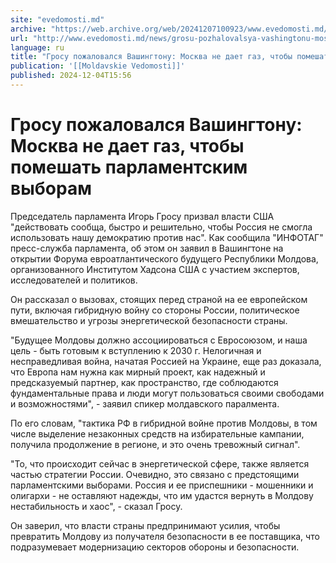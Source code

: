 ```yaml
---
site: "evedomosti.md"
archive: "https://web.archive.org/web/20241207100923/www.evedomosti.md/news/grosu-pozhalovalsya-vashingtonu-moskva-ne-daet-gaz-chtoby-po"
url: "http://www.evedomosti.md/news/grosu-pozhalovalsya-vashingtonu-moskva-ne-daet-gaz-chtoby-po"
language: ru
title: "Гросу пожаловался Вашингтону: Москва не дает газ, чтобы помешать парламентским выборам"
publication: '[[Moldavskie Vedomosti]]'
published: 2024-12-04T15:56
---
```


# Гросу пожаловался Вашингтону: Москва не дает газ, чтобы помешать парламентским выборам

Председатель парламента Игорь Гросу призвал власти США "действовать сообща, быстро и решительно, чтобы Россия не смогла использовать нашу демократию против нас". Как сообщила "ИНФОТАГ" пресс-служба парламента, об этом он заявил в Вашингтоне на открытии Форума евроатлантического будущего Республики Молдова, организованного Институтом Хадсона США с участием экспертов, исследователей и политиков.

Он рассказал о вызовах, стоящих перед страной на ее европейском пути, включая гибридную войну со стороны России, политическое вмешательство и угрозы энергетической безопасности страны.

"Будущее Молдовы должно ассоциироваться с Евросоюзом, и наша цель - быть готовым к вступлению к 2030 г. Нелогичная и несправедливая война, начатая Россией на Украине, еще раз доказала, что Европа нам нужна как мирный проект, как надежный и предсказуемый партнер, как пространство, где соблюдаются фундаментальные права и люди могут пользоваться своими свободами и возможностями", - заявил спикер молдавского паралмента.

По его словам, "тактика РФ в гибридной войне против Молдовы, в том числе выделение незаконных средств на избирательные кампании, получила продолжение в регионе, и это очень тревожный сигнал".

"То, что происходит сейчас в энергетической сфере, также является частью стратегии России. Очевидно, это связано с предстоящими парламентскими выборами. Россия и ее приспешники - мошенники и олигархи - не оставляют надежды, что им удастся вернуть в Молдову нестабильность и хаос", - сказал Гросу.

Он заверил, что власти страны предпринимают усилия, чтобы превратить Молдову из получателя безопасности в ее поставщика, что подразумевает модернизацию секторов обороны и безопасности.
